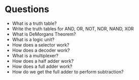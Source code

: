 # Questions
- What is a truth table?
- Write the truth tables for AND, OR, NOT, NOR, NAND, XOR
- What is DeMorgans Theorem?
- What is a logic unit?
- How does a selector work?
- How does a decoder work?
- What is a multiplexer?
- How does a half adder work?
- How does a full adder work?
- How do we get the full adder to perform subtraction?
